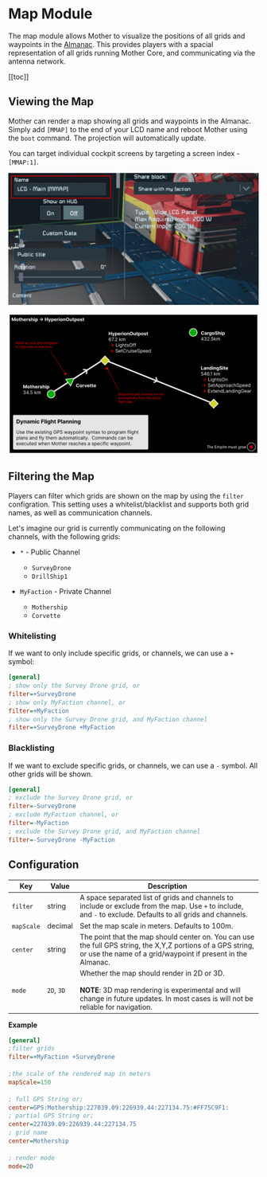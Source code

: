 # Map Module

The map module allows Mother to visualize the positions of all grids and waypoints in the [Almanac](../Core/Almanac.md). This provides players with a spacial representation of all grids running Mother Core, and communicating via the antenna network.

[[toc]]

## Viewing the Map

Mother can render a map showing all grids and waypoints in the Almanac. Simply add `[MMAP]` to the end of your LCD name and reboot Mother using the `boot` command. The projection will automatically update.

You can target individual cockpit screens by targeting a screen index - `[MMAP:1]`.

![Almanac LCD](../../Assets/almanac-lcd-1.png)

![Flight Plan Map](../../Assets/flight-plan-1.png)

## Filtering the Map

Players can filter which grids are shown on the map by using the `filter` configration. This setting uses a whitelist/blacklist and supports both grid names, as well as communication channels.

Let's imagine our grid is currently communicating on the following channels, with the following grids:
- `*` - Public Channel
  - `SurveyDrone`
  - `DrillShip1`
  
- `MyFaction` - Private Channel
  - `Mothership`
  - `Corvette`

### Whitelisting

If we want to only include specific grids, or channels, we can use a `+` symbol:

```ini title="LCD > Custom Data"
[general]
; show only the Survey Drone grid, or
filter=+SurveyDrone
; show only MyFaction channel, or
filter=+MyFaction
; show only the Survey Drone grid, and MyFaction channel
filter=+SurveyDrone +MyFaction
```

### Blacklisting

If we want to exclude specific grids, or channels, we can use a `-` symbol. All other grids will be shown.

```ini title="LCD > Custom Data"    
[general]
; exclude the Survey Drone grid, or
filter=-SurveyDrone
; exclude MyFaction channel, or
filter=-MyFaction
; exclude the Survey Drone grid, and MyFaction channel
filter=-SurveyDrone -MyFaction
```

## Configuration

|Key| Value| Description|
|-|-|-|
|`filter`| string | A space separated list of grids and channels to include or exclude from the map. Use `+` to include, and `-` to exclude. Defaults to all grids and channels. |
|`mapScale`| decimal| Set the map scale in meters. Defaults to 100m. |
|`center`| string | The point that the map should center on.  You can use the full GPS string, the X,Y,Z portions of a GPS string, or use the name of a grid/waypoint if present in the Almanac.|
| `mode` | `2D`, `3D`| Whether the map should render in 2D or 3D.<br><br>**NOTE**: 3D map rendering is experimental and will change in future updates. In most cases is will not be reliable for navigation. | 


**Example**

<!-- **LCD Custom Data** -->
```ini title="LCD > Custom Data"
[general]
;filter grids
filter=+MyFaction +SurveyDrone

;the scale of the rendered map in meters
mapScale=150

; full GPS String or;
center=GPS:Mothership:227039.09:226939.44:227134.75:#FF75C9F1:
; partial GPS String or;
center=227039.09:226939.44:227134.75
; grid name
center=Mothership

; render mode
mode=2D


```